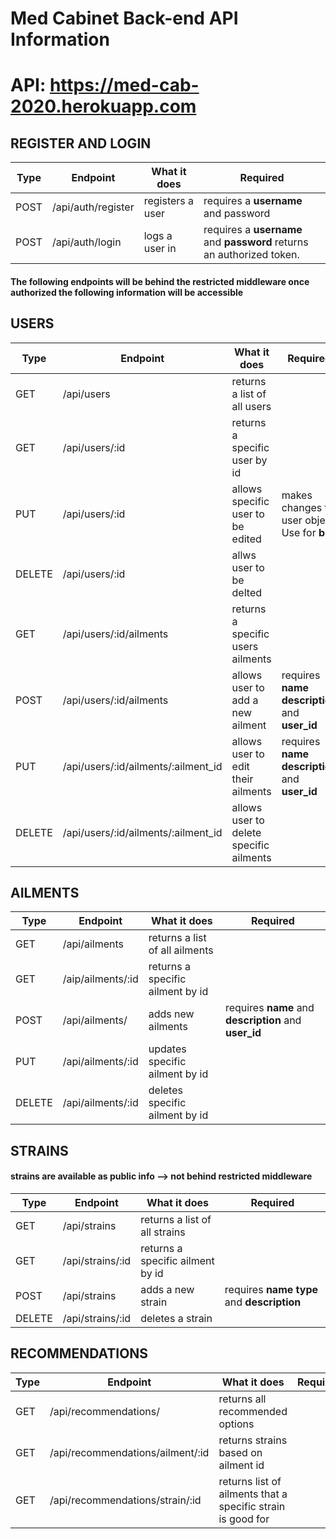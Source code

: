 # Med Cabinet Back-end API Information

# API: https://med-cab-2020.herokuapp.com

## REGISTER AND LOGIN
Type | Endpoint | What it does | Required
-----|--------------------|----------------------|-------------------------------------------------
POST | /api/auth/register | registers a user     | requires a __username__ and password  
POST | /api/auth/login    | logs a user in       | requires a __username__ and __password__ returns an authorized token.  

#### The following endpoints will be behind the restricted middleware once authorized the following information will be accessible

## USERS
Type | Endpoint | What it does | Required
------------|--------------------------------|----------------------------------------------|--------------------------------
GET         | /api/users                     | returns a list of all users                  |  
GET         | /api/users/:id                 | returns a specific user by id                |  
PUT         | /api/users/:id                 | allows specific user to be edited            | makes changes to user object. Use for __bio__   
DELETE      | /api/users/:id                 | allws user to be delted                      |   
GET         | /api/users/:id/ailments        | returns a specific users ailments            |  
POST        | /api/users/:id/ailments        | allows user to add a new ailment             | requires __name__  __description__ and __user_id__  
PUT         | /api/users/:id/ailments/:ailment_id    | allows user to edit their ailments           | requires __name__  __description__ and __user_id__  
DELETE      | /api/users/:id/ailments/:ailment_id    | allows user to delete specific ailments      |  


## AILMENTS
Type | Endpoint | What it does | Required
-------|-------------------|-----------------------------------|------------------------------------------------------
GET    | /api/ailments     | returns a list of all ailments    |  
GET    | /aip/ailments/:id | returns a specific ailment by id  |  
POST   | /api/ailments/    | adds new ailments                 | requires __name__ and __description__ and __user_id__  
PUT    | /api/ailments/:id | updates specific ailment by id    |  
DELETE | /api/ailments/:id | deletes specific ailment by id    |     

## STRAINS
#### strains are available as public info --> not behind restricted middleware
Type | Endpoint | What it does | Required
-------|--------------------|-----------------------------------|------------------------------------------------
GET    | /api/strains       | returns a list of all strains     |  
GET    | /api/strains/:id   | returns a specific ailment by id  |  
POST   | /api/strains       | adds a new strain                 | requires __name__ __type__ and __description__  
DELETE | /api/strains/:id   | deletes a strain                  |  

## RECOMMENDATIONS
Type | Endpoint | What it does | Required
-----|---------------------------------------|----------------------------------|-------
GET | /api/recommendations/                  | returns all recommended options
GET | /api/recommendations/ailment/:id       | returns strains based on ailment id  
GET | /api/recommendations/strain/:id        | returns list of ailments that a specific strain is good for
